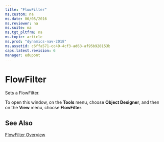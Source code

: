 ```yaml
---
title: "FlowFilter"
ms.custom: na
ms.date: 06/05/2016
ms.reviewer: na
ms.suite: na
ms.tgt_pltfrm: na
ms.topic: article
ms.prod: "dynamics-nav-2018"
ms.assetid: c6ffa571-cc40-4cf3-ad63-af95b928153b
caps.latest.revision: 6
manager: edupont
---
```

# FlowFilter
Sets a FlowFilter.  

 To open this window, on the **Tools** menu, choose **Object Designer**, and then on the **View** menu, choose **FlowFilter**.  

## See Also  
 [FlowFilter Overview](../FlowFilter-Overview.md)   
